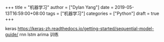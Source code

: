 +++
title = "机器学习"
author = ["Dylan Yang"]
date = 2019-05-13T16:59:00+08:00
tags = ["机器学习"]
categories = ["Python"]
draft = true
+++

keras
<https://keras-zh.readthedocs.io/getting-started/sequential-model-guide/>
rnn lstm arima 训练
